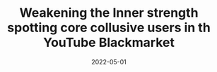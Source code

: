 ---
layout: publications
date: 2022-05-01
title: Weakening the Inner strength spotting core collusive users in th YouTube Blackmarket
venue: AAAI ICWSM
link: "https://ojs.aaai.org/index.php/ICWSM/article/view/19280/19052"
slides: 
poster: 
tldr: Investigated the collusive blackmarket on YouTube using graphs to identify the most influential users in the market.
authors: Hridoy Sankar Dutta*, Nirav Diwan*, Tanmoy Chakraborty
code: "https://github.com/nirav0999/ICWSM-2022-Spot-Core-Collusive-Youtube-BlackMarket"
---